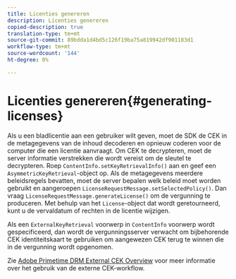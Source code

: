 ```yaml
---
title: Licenties genereren
description: Licenties genereren
copied-description: true
translation-type: tm+mt
source-git-commit: 89bdda1d4bd5c126f19ba75a819942df901183d1
workflow-type: tm+mt
source-wordcount: '144'
ht-degree: 0%

---
```



# Licenties genereren{#generating-licenses}

Als u een bladlicentie aan een gebruiker wilt geven, moet de SDK de CEK in de metagegevens van de inhoud decoderen en opnieuw coderen voor de computer die een licentie aanvraagt. Om CEK te decrypteren, moet de server informatie verstrekken die wordt vereist om de sleutel te decrypteren. Roep `ContentInfo.setKeyRetrievalInfo()` aan en geef een `AsymmetricKeyRetrieval`-object op. Als de metagegevens meerdere beleidsregels bevatten, moet de server bepalen welk beleid moet worden gebruikt en aangeroepen `LicenseRequestMessage.setSelectedPolicy()`. Dan vraag `LicenseRequestMessage.generateLicense()` om de vergunning te produceren. Met behulp van het `License`-object dat wordt geretourneerd, kunt u de vervaldatum of rechten in de licentie wijzigen.

Als een `ExternalKeyRetrieval` voorwerp in `ContentInfo` voorwerp wordt gespecificeerd, dan wordt de vergunningsserver verwacht om bijbehorende CEK identiteitskaart te gebruiken om aangewezen CEK terug te winnen die in de vergunning wordt opgenomen.

Zie [Adobe Primetime DRM External CEK Overview](../../../aaxs-drm-xkey-mgmt/aaxs-drm-using-external-cek-overview.md) voor meer informatie over het gebruik van de externe CEK-workflow.
